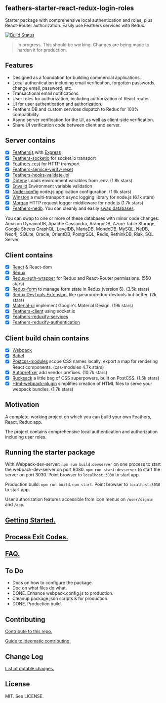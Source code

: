 ## feathers-starter-react-redux-login-roles
Starter package with comprehensive local authentication and roles, plus React-Router authorization.
Easily use Feathers services with Redux.

[![Build Status](https://travis-ci.org/eddyystop/feathers-starter-react-redux-login-roles.svg?branch=master)](https://travis-ci.org/eddyystop/feathers-starter-react-redux-login-roles)

> In progress. This should be working. Changes are being made to harden it for production.

## <a name="features"></a> Features

- Designed as a foundation for building commercial applications.
- Local authentication including email verification, forgotten passwords, change email, password, etc.
- Transactional email notifications.
- User roles for authorization, including authorization of React routes.
- UI for user authentication and authorization.
- Feathers DB and custom services dispatch to Redux for 100% compatibility.
- Async server verification for the UI, as well as client-side verification.
- Share UI verification code between client and server.

## <a name="serverContains"></a> Server contains

- [x] [Feathersjs](https://github.com/feathersjs/feathers) with [Express](https://github.com/expressjs)
- [x] [Feathers-socketio](https://github.com/feathersjs/feathers-socketio) for socket.io transport
- [x] [Feathers-rest](https://github.com/feathersjs/feathers-rest) for HTTP transport
- [x] [Feathers-service-verify-reset](https://github.com/eddyystop/feathers-service-verify-reset)
- [x] [Feathers-hooks-validate-joi](https://github.com/eddyystop/feathers-hooks-validate-joi)
- [x] [Dotenv](https://github.com/motdotla/dotenv) Loads environment variables from .env. (1.8k stars)
- [x] [Envalid](https://github.com/af/envalid) Environment variable validation
- [x] [Node-config](https://github.com/lorenwest/node-config) node.js application configuration.
(1.6k stars)
- [x] [Winston](https://github.com/winstonjs/winston)
a multi-transport async logging library for node.js (6.1k stars)
- [x] [Morgan](https://github.com/expressjs/morgan)
HTTP request logger middleware for node.js (1.7k stars)
- [x] [Feathers-nedb](https://github.com/feathersjs/feathers-nedb).
You can cleanly and easily [swap databases](http://docs.feathersjs.com/databases/readme.html).

You can swap to one or more of these databases with minor code changes:
Amazon DynamoDB,
Apache Cassandra,
ArangoDB,
Azure Table Storage,
Google Sheets
GraphQL,
LevelDB,
MariaDB,
MondoDB,
MySQL,
NeDB,
Neo4j,
SQLite,
Oracle,
OrientDB,
PostgrSQL,
Redis,
RethinkDB,
Riak,
SQL Server,

## <a name="ClientContains"></a> Client contains

- [x] [React](https://facebook.github.io/react/) & React-dom
- [x] [Redux](https://github.com/reactjs/redux)
- [x] [Redux-auth-wrapper](https://github.com/mjrussell/redux-auth-wrapper)
for Redux and React-Router permissions. (550 stars)
- [x] [Redux-form](https://github.com/erikras/redux-form)
to manage form state in Redux (version 6). (3.5k stars)
- [x] [Redux DevTools Extension](https://github.com/zalmoxisus/redux-devtools-extension),
like gaearon/redux-devtools but better. (2k stars)
- [x] [Material-ui](https://github.com/callemall/material-ui)
implement Google's Material Design. (19k stars)
- [x] [Feathers-client](https://github.com/feathersjs/feathers-client) using socket.io
- [x] [Feathers-reduxify-services](https://github.com/eddyystop/feathers-reduxify-services)
- [x] [Feathers-reduxify-authentication](https://github.com/eddyystop/feathers-reduxify-authentication)

## <a name="clientBuildChain"></a> Client build chain contains

- [x] [Webpack](https://webpack.github.io)
- [x] [Babel](https://babeljs.io/)
- [x] [Postcss-modules](https://github.com/css-modules/postcss-modules)
scope CSS names locally, export a map for rendering React components.
(css-modules 4.7k stars)
- [x] [Autoprefixer](https://github.com/postcss/autoprefixer)
add vendor prefixes. (10.7k stars)
- [x] [Rucksack](https://github.com/simplaio/rucksack)
a little bag of CSS superpowers, built on PostCSS. (1.5k stars)
- [x] [Html-webpack-plugin](https://github.com/ampedandwired/html-webpack-plugin)
simplifies creation of HTML files to serve your webpack bundles. (1.7k stars)

## <a name="motivation"></a> Motivation

A complete, working project on which you can build your own Feathers, React, Redux app.

The project contains comprehensive local authentication and authorization including user roles.

## <a name="running"></a> Running the starter package

With Webpack-dev-server:
`npm run build:devserver` on one process to start the webpack-dev-server on port 8080.
`npm run start:devserver` to start the server on port 3030.
Point browser to `localhost:3030` to start app.

Production build:
`npm run build`.
`npm start`.
Point browser to `localhost:3030` to start app.

User authorization features accessible from icon menus on `/user/signin` and `/app`.

## <a name="gettingStarted"></a> [Getting Started.](./doc/GETTING_STARTED.md)

## <a name="processExitCodes"></a> [Process Exit Codes.](./doc/PROCESS_EXIT_CODES.md)

## <a name="faq"></a> [FAQ.](./doc/FAQ.md)

## <a name="todo"></a> To Do

- Docs on how to configure the package.
- Doc on what files do what.
- DONE. Enhance webpack.config.js to production.
- Cleanup package.json scripts & for production.
- DONE. Production build.

## <a name="contribution"></a> Contributing

[Contribute to this repo.](./doc/CONTRIBUTING.md)

[Guide to ideomatic contributing.](https://github.com/jonschlinkert/idiomatic-contributing)

## <a name="changeLog"></a> Change Log

[List of notable changes.](./doc/CHANGELOG.md)

## <a name="license"></a> License

MIT. See LICENSE.
